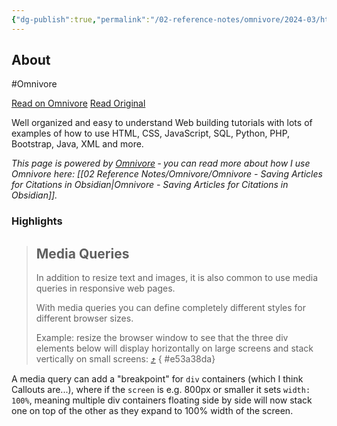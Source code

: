 ```yaml
---
{"dg-publish":true,"permalink":"/02-reference-notes/omnivore/2024-03/html-responsive-web-design/","title":"HTML Responsive Web Design\n","metatags":{"description":"Well organized and easy to understand Web building tutorials with lots of examples of how to use HTML, CSS, JavaScript, SQL, Python, PHP, Bootstrap, Java, XML and more.","og:image":"https://i.imgur.com/LmCg5HX.png"},"tags":["MMW-Dev/Accessibility","Obsidian/Callouts"]}
---
```



## About

#Omnivore

[Read on Omnivore](https://omnivore.app/me/html-responsive-web-design-18e8e459fc7)
[Read Original](https://www.w3schools.com/html/html_responsive.asp)

Well organized and easy to understand Web building tutorials with lots of examples of how to use HTML, CSS, JavaScript, SQL, Python, PHP, Bootstrap, Java, XML and more.

_This page is powered by [Omnivore](https://omnivore.app) ‐ you can read more about how I use Omnivore here: [[02 Reference Notes/Omnivore/Omnivore - Saving Articles for Citations in Obsidian\|Omnivore - Saving Articles for Citations in Obsidian]]._

### Highlights

> ## Media Queries
> 
> In addition to resize text and images, it is also common to use media queries in responsive web pages.
> 
> With media queries you can define completely different styles for different browser sizes.
> 
> Example: resize the browser window to see that the three div elements below will display horizontally on large screens and stack vertically on small screens: [⤴️](https://omnivore.app/me/html-responsive-web-design-18e8e459fc7#e53a38da-5786-4cdc-bfd3-d0d320cb329f) 
{ #e53a38da}


A media query can add a "breakpoint" for `div` containers (which I think Callouts are...), where if the `screen` is e.g. 800px or smaller it sets `width: 100%`, meaning multiple div containers floating side by side will now stack one on top of the other as they expand to 100% width of the screen.

